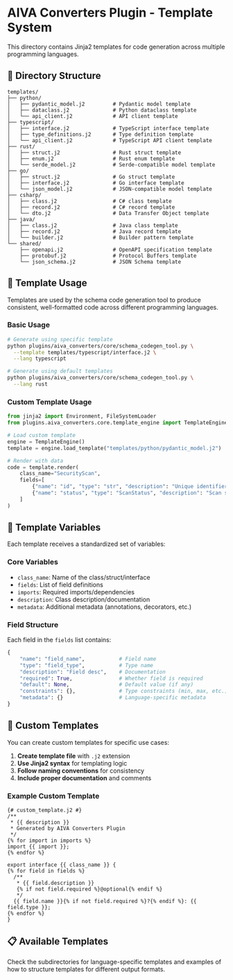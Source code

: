 # AIVA Converters Plugin - Template System

This directory contains Jinja2 templates for code generation across multiple programming languages.

## 📁 Directory Structure

```
templates/
├── python/
│   ├── pydantic_model.j2         # Pydantic model template
│   ├── dataclass.j2              # Python dataclass template
│   └── api_client.j2             # API client template
├── typescript/
│   ├── interface.j2              # TypeScript interface template
│   ├── type_definitions.j2       # Type definition template
│   └── api_client.j2             # TypeScript API client template
├── rust/
│   ├── struct.j2                 # Rust struct template
│   ├── enum.j2                   # Rust enum template
│   └── serde_model.j2            # Serde-compatible model template
├── go/
│   ├── struct.j2                 # Go struct template
│   ├── interface.j2              # Go interface template
│   └── json_model.j2             # JSON-compatible model template
├── csharp/
│   ├── class.j2                  # C# class template
│   ├── record.j2                 # C# record template
│   └── dto.j2                    # Data Transfer Object template
├── java/
│   ├── class.j2                  # Java class template
│   ├── record.j2                 # Java record template
│   └── builder.j2                # Builder pattern template
└── shared/
    ├── openapi.j2                # OpenAPI specification template
    ├── protobuf.j2               # Protocol Buffers template
    └── json_schema.j2            # JSON Schema template
```

## 🎯 Template Usage

Templates are used by the schema code generation tool to produce consistent, well-formatted code across different programming languages.

### Basic Usage
```bash
# Generate using specific template
python plugins/aiva_converters/core/schema_codegen_tool.py \
  --template templates/typescript/interface.j2 \
  --lang typescript

# Generate using default templates
python plugins/aiva_converters/core/schema_codegen_tool.py \
  --lang rust
```

### Custom Template Usage
```python
from jinja2 import Environment, FileSystemLoader
from plugins.aiva_converters.core.template_engine import TemplateEngine

# Load custom template
engine = TemplateEngine()
template = engine.load_template("templates/python/pydantic_model.j2")

# Render with data
code = template.render(
    class_name="SecurityScan",
    fields=[
        {"name": "id", "type": "str", "description": "Unique identifier"},
        {"name": "status", "type": "ScanStatus", "description": "Scan status"}
    ]
)
```

## 📝 Template Variables

Each template receives a standardized set of variables:

### Core Variables
- `class_name`: Name of the class/struct/interface
- `fields`: List of field definitions
- `imports`: Required imports/dependencies  
- `description`: Class description/documentation
- `metadata`: Additional metadata (annotations, decorators, etc.)

### Field Structure
Each field in the `fields` list contains:
```python
{
    "name": "field_name",           # Field name
    "type": "field_type",           # Type name
    "description": "Field desc",    # Documentation
    "required": True,               # Whether field is required
    "default": None,                # Default value (if any)
    "constraints": {},              # Type constraints (min, max, etc.)
    "metadata": {}                  # Language-specific metadata
}
```

## 🔧 Custom Templates

You can create custom templates for specific use cases:

1. **Create template file** with `.j2` extension
2. **Use Jinja2 syntax** for templating logic
3. **Follow naming conventions** for consistency
4. **Include proper documentation** and comments

### Example Custom Template
```jinja2
{# custom_template.j2 #}
/**
 * {{ description }}
 * Generated by AIVA Converters Plugin
 */
{% for import in imports %}
import {{ import }};
{% endfor %}

export interface {{ class_name }} {
{% for field in fields %}
  /**
   * {{ field.description }}
   {% if not field.required %}@optional{% endif %}
   */
  {{ field.name }}{% if not field.required %}?{% endif %}: {{ field.type }};
{% endfor %}
}
```

## 📋 Available Templates

Check the subdirectories for language-specific templates and examples of how to structure templates for different output formats.